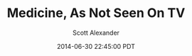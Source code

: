 ---
layout: podcast
title: "Medicine, As Not Seen On TV"
author: Scott Alexander
description: https://slatestarcodex.com/2014/06/30/medicine-as-not-seen-on-tv/
date: 2014-06-30 22:45:00 PDT
length: 2873775
duration: 718
guid: medicine-as-not-seen-on-tv
---